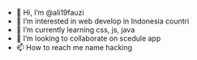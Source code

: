 - 👋 Hi, I’m @ali19fauzi
- 👀 I’m interested in web develop in Indonesia countri
- 🌱 I’m currently learning css, js, java
- 💞️ I’m looking to collaborate on scedule app
- 📫 How to reach me name hacking

<!---
ali19fauzi/ali19fauzi is a ✨ special ✨ repository because its `README.md` (this file) appears on your GitHub profile.
You can click the Preview link to take a look at your changes.
--->
